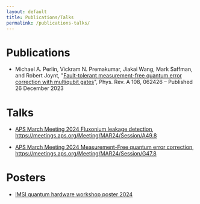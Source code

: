 ```yaml
---
layout: default
title: Publications/Talks
permalink: /publications-talks/
---
```


# Publications
- Michael A. Perlin, Vickram N. Premakumar, Jiakai Wang, Mark Saffman, and Robert Joynt, "[Fault-tolerant measurement-free quantum error correction with multiqubit gates](https://journals.aps.org/pra/abstract/10.1103/PhysRevA.108.062426)", Phys. Rev. A 108, 062426 – Published 26 December 2023


# Talks

- [APS March Meeting 2024 Fluxonium leakage detection](files/APSMM24_fluxonium.pdf), https://meetings.aps.org/Meeting/MAR24/Session/A49.8

- [APS March Meeting 2024 Measurement-Free quantum error correction](files/APSMM24_MFQEC.pdf), https://meetings.aps.org/Meeting/MAR24/Session/G47.8

# Posters

- [IMSI quantum hardware workshop poster 2024](files/leakage_detection_poster.pdf)